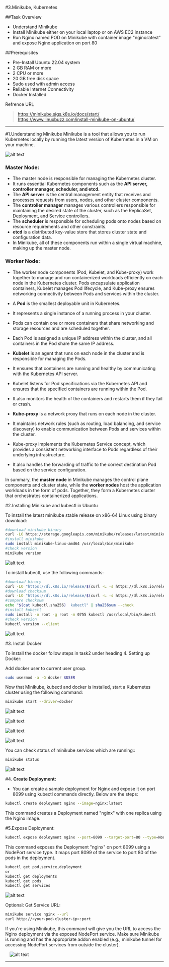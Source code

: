 #3.Minikube, Kubernetes

##Task Overview
- Understand Minikube
- Install Minikube either on your local laptop or on AWS EC2 instance
- Run Nginx named POD on Minikube with container image "nginx:latest" and expose Nginx application on port 80


##Prerequisites
- Pre-Install Ubuntu 22.04 system
- 2 GB RAM or more
- 2 CPU or more
- 20 GB free disk space
- Sudo used with admin access
- Reliable Internet Connectivity
- Docker Installed
  
Refrence URL


>https://minikube.sigs.k8s.io/docs/start/
https://www.linuxbuzz.com/install-minikube-on-ubuntu/

---

#1.Understanding Minikube
Minikube is a tool that allows you to run Kubernetes locally by running the latest version of Kubernetes in a VM on your machine. 

![alt text](images/archi.webp)


### Master Node:

- The master node is responsible for managing the Kubernetes cluster.
- It runs essential Kubernetes components such as the **API server, controller manager, scheduler, and etcd.**
- The **API server** is the central management entity that receives and processes requests from users, nodes, and other cluster components.
- The **controller manager** manages various controllers responsible for maintaining the desired state of the cluster, such as the ReplicaSet, Deployment, and Service controllers.
- The **scheduler** is responsible for scheduling pods onto nodes based on resource requirements and other constraints.
- **etcd** is a distributed key-value store that stores cluster state and configuration data.
- In Minikube, all of these components run within a single virtual machine, making up the master node.

### Worker Node:

- The worker node components (Pod, Kubelet, and Kube-proxy) work together to manage and run containerized workloads efficiently on each node in the Kubernetes cluster. Pods encapsulate application containers, Kubelet manages Pod lifecycle, and Kube-proxy ensures networking connectivity between Pods and services within the cluster.

- A **Pod** is the smallest deployable unit in Kubernetes.
- It represents a single instance of a running process in your cluster.
- Pods can contain one or more containers that share networking and storage resources and are scheduled together.
- Each Pod is assigned a unique IP address within the cluster, and all containers in the Pod share the same IP address.

- **Kubelet** is an agent that runs on each node in the cluster and is responsible for managing the Pods.
- It ensures that containers are running and healthy by communicating with the Kubernetes API server.
- Kubelet listens for Pod specifications via the Kubernetes API and ensures that the specified containers are running within the Pod.
- It also monitors the health of the containers and restarts them if they fail or crash.

- **Kube-proxy** is a network proxy that runs on each node in the cluster.
- It maintains network rules (such as routing, load balancing, and service discovery) to enable communication between Pods and services within the cluster.
- Kube-proxy implements the Kubernetes Service concept, which provides a consistent networking interface to Pods regardless of their underlying infrastructure.
- It also handles the forwarding of traffic to the correct destination Pod based on the service configuration.


In summary, the **master node** in Minikube manages the control plane components and cluster state, while the **worker nodes** host the application workloads in the form of pods. Together, they form a Kubernetes cluster that orchestrates containerized applications.


#2.Installing Minikube and kubectl in Ubuntu 

To install the latest minikube stable release on x86-64 Linux using binary download:

```bash
#download minikube binary
curl -LO https://storage.googleapis.com/minikube/releases/latest/minikube-linux-amd64
#install minikube
sudo install minikube-linux-amd64 /usr/local/bin/minikube
#check version
minikube version
``` 

![alt text](images/installminikube.PNG)


To install  kubectl, use the following commands:

```bash
#download binary
curl -LO "https://dl.k8s.io/release/$(curl -L -s https://dl.k8s.io/release/stable.txt)/bin/linux/amd64/kubectl"
#download checksum
curl -LO "https://dl.k8s.io/release/$(curl -L -s https://dl.k8s.io/release/stable.txt)/bin/linux/amd64/kubectl.sha256"
#compare checksum
echo "$(cat kubectl.sha256)  kubectl" | sha256sum --check
#install kubectl
sudo install -o root -g root -m 0755 kubectl /usr/local/bin/kubectl
#check version
kubectl version --client
```
![alt text](images/kubectl.PNG)



#3. Install Docker  

To install the docker follow steps in task2 under heading 4. Setting up Docker:

Add docker user to current user group.

```bash
sudo usermod -a -G docker $USER
```
Now that Minikube, kubectl and docker is installed, start a Kubernetes cluster using the following command:

```bash
minikube start --driver=docker
```

![alt text](images/minikubestart.PNG)

![alt text](images/start2.PNG)

![alt text](images/start3.PNG)

![alt text](images/start4.PNG)

You can check status of minikube services which are running::

```bash
minikube status
```
![alt text](images/minikubestatus.PNG)

#4. **Create Deployment:**
- You can create a sample deployment for Nginx and expose it on port 8099 using kubectl commands directly. Below are the steps:

```bash
kubectl create deployment nginx --image=nginx:latest
```
This command creates a Deployment named "nginx" with one replica using the Nginx image.


#5.Expose Deployment:

```bash
kubectl expose deployment nginx --port=8099 --target-port=80 --type=NodePort
```
This command exposes the Deployment "nginx" on port 8099 using a NodePort service type. It maps port 8099 of the service to port 80 of the pods in the deployment.

```bash
kubectl get pod,service,deployment
or
kubectl get deployments
kubectl get pods
kubectl get services
```

![alt text](images/createdeploymment.PNG)

Optional: Get Service URL:

```bash
minikube service nginx --url
curl http://<your-pod-cluster-ip>:port
```
If you're using Minikube, this command will give you the URL to access the Nginx deployment via the exposed NodePort service. Make sure Minikube is running and has the appropriate addon enabled (e.g., minikube tunnel for accessing NodePort services from outside the cluster).
 
 ![alt text](images/curl.PNG)

---
